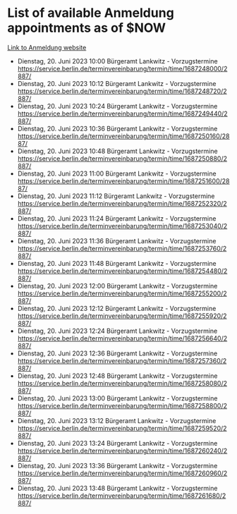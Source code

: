 # List of available Anmeldung appointments as of $NOW
[Link to Anmeldung website](https://service.berlin.de/terminvereinbarung/termin/tag.php?termin=1&anliegen[]=120686&dienstleisterlist=122210,122217,327316,122219,327312,122227,327314,122231,327346,122243,327348,122254,122252,329742,122260,329745,122262,329748,122271,327278,122273,327274,122277,327276,330436,122280,327294,122282,327290,122284,327292,122291,327270,122285,327266,122286,327264,122296,327268,150230,329760,122297,327286,122294,327284,122312,329763,122314,329775,122304,327330,122311,327334,122309,327332,317869,122281,327352,122279,329772,122283,122276,327324,122274,327326,122267,329766,122246,327318,122251,327320,122257,327322,122208,327298,122226,327300&herkunft=http%3A%2F%2Fservice.berlin.de%2Fdienstleistung%2F120686%2F)
- Dienstag, 20. Juni 2023 10:00 Bürgeramt Lankwitz - Vorzugstermine https://service.berlin.de/terminvereinbarung/termin/time/1687248000/2887/
- Dienstag, 20. Juni 2023 10:12 Bürgeramt Lankwitz - Vorzugstermine https://service.berlin.de/terminvereinbarung/termin/time/1687248720/2887/
- Dienstag, 20. Juni 2023 10:24 Bürgeramt Lankwitz - Vorzugstermine https://service.berlin.de/terminvereinbarung/termin/time/1687249440/2887/
- Dienstag, 20. Juni 2023 10:36 Bürgeramt Lankwitz - Vorzugstermine https://service.berlin.de/terminvereinbarung/termin/time/1687250160/2887/
- Dienstag, 20. Juni 2023 10:48 Bürgeramt Lankwitz - Vorzugstermine https://service.berlin.de/terminvereinbarung/termin/time/1687250880/2887/
- Dienstag, 20. Juni 2023 11:00 Bürgeramt Lankwitz - Vorzugstermine https://service.berlin.de/terminvereinbarung/termin/time/1687251600/2887/
- Dienstag, 20. Juni 2023 11:12 Bürgeramt Lankwitz - Vorzugstermine https://service.berlin.de/terminvereinbarung/termin/time/1687252320/2887/
- Dienstag, 20. Juni 2023 11:24 Bürgeramt Lankwitz - Vorzugstermine https://service.berlin.de/terminvereinbarung/termin/time/1687253040/2887/
- Dienstag, 20. Juni 2023 11:36 Bürgeramt Lankwitz - Vorzugstermine https://service.berlin.de/terminvereinbarung/termin/time/1687253760/2887/
- Dienstag, 20. Juni 2023 11:48 Bürgeramt Lankwitz - Vorzugstermine https://service.berlin.de/terminvereinbarung/termin/time/1687254480/2887/
- Dienstag, 20. Juni 2023 12:00 Bürgeramt Lankwitz - Vorzugstermine https://service.berlin.de/terminvereinbarung/termin/time/1687255200/2887/
- Dienstag, 20. Juni 2023 12:12 Bürgeramt Lankwitz - Vorzugstermine https://service.berlin.de/terminvereinbarung/termin/time/1687255920/2887/
- Dienstag, 20. Juni 2023 12:24 Bürgeramt Lankwitz - Vorzugstermine https://service.berlin.de/terminvereinbarung/termin/time/1687256640/2887/
- Dienstag, 20. Juni 2023 12:36 Bürgeramt Lankwitz - Vorzugstermine https://service.berlin.de/terminvereinbarung/termin/time/1687257360/2887/
- Dienstag, 20. Juni 2023 12:48 Bürgeramt Lankwitz - Vorzugstermine https://service.berlin.de/terminvereinbarung/termin/time/1687258080/2887/
- Dienstag, 20. Juni 2023 13:00 Bürgeramt Lankwitz - Vorzugstermine https://service.berlin.de/terminvereinbarung/termin/time/1687258800/2887/
- Dienstag, 20. Juni 2023 13:12 Bürgeramt Lankwitz - Vorzugstermine https://service.berlin.de/terminvereinbarung/termin/time/1687259520/2887/
- Dienstag, 20. Juni 2023 13:24 Bürgeramt Lankwitz - Vorzugstermine https://service.berlin.de/terminvereinbarung/termin/time/1687260240/2887/
- Dienstag, 20. Juni 2023 13:36 Bürgeramt Lankwitz - Vorzugstermine https://service.berlin.de/terminvereinbarung/termin/time/1687260960/2887/
- Dienstag, 20. Juni 2023 13:48 Bürgeramt Lankwitz - Vorzugstermine https://service.berlin.de/terminvereinbarung/termin/time/1687261680/2887/
